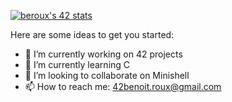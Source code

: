 [![beroux's 42 stats](https://badge42.vercel.app/api/v2/clcp6yvvo00060glf9erevwj7/stats?cursusId=21&coalitionId=302)](https://github.com/JaeSeoKim/badge42)

Here are some ideas to get you started:

- 🔭 I’m currently working on 42 projects
- 🌱 I’m currently learning C
- 👯 I’m looking to collaborate on Minishell
- 📫 How to reach me: 42benoit.roux@gmail.com
